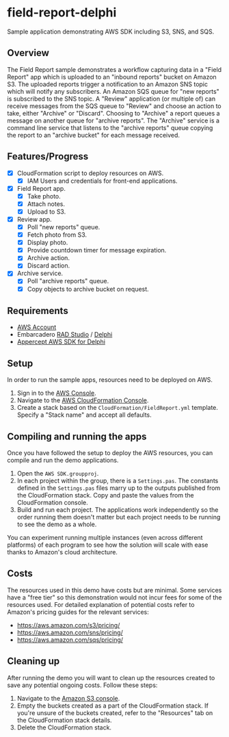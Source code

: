 # field-report-delphi
Sample application demonstrating AWS SDK including S3, SNS, and SQS.

## Overview
The Field Report sample demonstrates a workflow capturing data in a
"Field Report" app which is uploaded to an "inbound reports" bucket on Amazon
S3. The uploaded reports trigger a notification to an Amazon SNS topic which
will notify any subscribers. An Amazon SQS queue for "new reports" is subscribed
to the SNS topic. A "Review" application (or multiple of) can receive messages
from the SQS queue to "Review" and choose an action to take, either "Archive" or
"Discard". Choosing to "Archive" a report queues a message on another queue for
"archive reports". The "Archive" service is a command line service that listens
to the "archive reports" queue copying the report to an "archive bucket" for
each message received.

## Features/Progress
- [x] CloudFormation script to deploy resources on AWS.
  - [x] IAM Users and credentials for front-end applications.
- [x] Field Report app.
  - [x] Take photo.
  - [x] Attach notes.
  - [x] Upload to S3.
- [x] Review app.
  - [x] Poll "new reports" queue.
  - [x] Fetch photo from S3.
  - [x] Display photo.
  - [x] Provide countdown timer for message expiration.
  - [x] Archive action.
  - [x] Discard action.
- [x] Archive service.
  - [x] Poll "archive reports" queue.
  - [x] Copy objects to archive bucket on request.

## Requirements
- [AWS Account](https://aws.amazon.com)
- Embarcadero [RAD Studio](https://www.embarcadero.com/products/rad-studio) /
  [Delphi](https://www.embarcadero.com/products/delphi)
- [Appercept AWS SDK for Delphi](https://getitnow.embarcadero.com/aws-sdk-for-delphi-preview/)

## Setup
In order to run the sample apps, resources need to be deployed on AWS.

1. Sign in to the [AWS Console](https://console.aws.amazon.com/).
2. Navigate to the [AWS CloudFormation Console](https://console.aws.amazon.com/cloudformation/home).
3. Create a stack based on the `CloudFormation/FieldReport.yml` template.
   Specify a "Stack name" and accept all defaults.

## Compiling and running the apps
Once you have followed the setup to deploy the AWS resources, you can compile
and run the demo applications.
1. Open the `AWS SDK.groupproj`.
2. In each project within the group, there is a `Settings.pas`. The constants
   defined in the `Settings.pas` files marry up to the outputs published from
   the CloudFormation stack. Copy and paste the values from the CloudFormation
   console.
3. Build and run each project. The applications work independently so the order
   running them doesn't matter but each project needs to be running to see the
   demo as a whole.

You can experiment running multiple instances (even across different platforms)
of each program to see how the solution will scale with ease thanks to Amazon's
cloud architecture.

## Costs
The resources used in this demo have costs but are minimal. Some services have a
"free tier" so this demonstration would not incur fees for some of the resources
used. For detailed explanation of potential costs refer to Amazon's pricing
guides for the relevant services:
- https://aws.amazon.com/s3/pricing/
- https://aws.amazon.com/sns/pricing/
- https://aws.amazon.com/sqs/pricing/

## Cleaning up
After running the demo you will want to clean up the resources created to save
any potential ongoing costs. Follow these steps:
1. Navigate to the [Amazon S3 console](https://s3.console.aws.amazon.com).
2. Empty the buckets created as a part of the CloudFormation stack. If you're
   unsure of the buckets created, refer to the "Resources" tab on the
   CloudFormation stack details.
3. Delete the CloudFormation stack.
